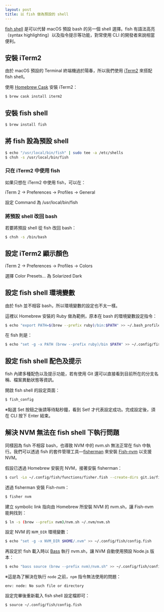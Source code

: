 ```yaml
---
layout: post
title: 以 fish 做為預設的 shell
---
```


[fish shell](https://fishshell.com/) 是可以代替 macOS 預設 bash 的另一個 shell 選擇。fish 有語法高亮（syntax highlighting）以及指令提示等功能，對常使用 CLI 的開發者來說相當便利。

## 安裝 iTerm2
由於 macOS 預設的 Terminal 終端機過於陽春，所以我們使用 [iTerm2](https://www.iterm2.com/) 來搭配 fish shell。

使用 [Homebrew Cask](https://caskroom.github.io/) 安裝 iTerm2：

```bash
$ brew cask install iterm2
```

## 安裝 fish shell
```bash
$ brew install fish
```

## 將 fish 設為預設 shell
```bash
$ echo "/usr/local/bin/fish" | sudo tee -a /etc/shells
$ chsh -s /usr/local/bin/fish
```

### 只在 iTerm2 中使用 fish
如果只想在 iTerm2 中使用 fish，可以在：

iTerm 2 -> Preferences -> Profiles -> General

設定 Command 為 /usr/local/bin/fish

### 將預設 shell 改回 bash
若要將預設 shell 從 fish 改回 bash：

```bash
$ chsh -s /bin/bash
```

## 設定 iTerm2 顯示顏色
iTerm 2 -> Preferences -> Profiles -> Colors

選擇 Color Presets… 為 Solarized Dark

## 設定 fish shell 環境變數
由於 fish 並不相容 bash，所以環境變數的設定也不太一樣。

這裡以 Homebrew 安裝的 Ruby 做為範例，原本在 bash 的環境變數設定指令：

```bash
$ echo "export PATH=$(brew --prefix ruby)/bin:$PATH" >> ~/.bash_profile
```

在 fish 則是：

```bash
$ echo "set -g -x PATH (brew --prefix ruby)/bin $PATH" >> ~/.config/fish/config.fish
```

## 設定 fish shell 配色及提示
fish 內建多種配色以及提示功能，若有使用 Git 還可以直接看到目前所在的分支名稱、檔案異動狀態等資訊。

開啟 fish shell 的設定頁面：

```bash
$ fish_config
```

※點選 Set 按鈕之後請等待點秒鐘，看到 Set! 才代表設定成功。完成設定後，須在 CLI 按下 Enter 結束。

## 解決 NVM 無法在 fish shell 下執行問題
同樣因為 fish 不相容 bash，也導致 NVM 中的 nvm.sh 無法正常在 fish 中執行。我們可以透過 fish 的套件管理工具—[fisherman](https://fisherman.github.io/) 來安裝 [Fish-nvm](https://github.com/fisherman/nvm) 以支援 NVM。

假設已透過 Homebrew 安裝完 NVM，接著安裝 fisherman：

```bash
$ curl -Lo ~/.config/fish/functions/fisher.fish --create-dirs git.io/fisher
```

透過 fisherman 安裝 Fish-nvm：

```bash
$ fisher nvm
```

建立 symbolic link 指向由 Homebrew 所安裝 NVM 的 nvm.sh，讓 Fish-nvm 能夠找到：

```bash
$ ln -s (brew --prefix nvm)/nvm.sh ~/.nvm/nvm.sh
```

設定 NVM 的 `NVM_DIR` 環境變數：

```bash
$ echo "set -g -x NVM_DIR $HOME/.nvm" >> ~/.config/fish/config.fish
```

再設定於 fish 載入時以 [Bass](https://github.com/edc/bass) 執行 nvm.sh，讓 NVM 自動使用預設 Node.js 版本：

```bash
$ echo "bass source (brew --prefix nvm)/nvm.sh" >> ~/.config/fish/config.fish
```

※這是為了解決在執行 `node` 之前，`npm` 指令無法使用的問題：

```
env: node: No such file or directory
```

設定完畢後重新載入 fish shell 設定檔即可：

```bash
$ source ~/.config/fish/config.fish
```